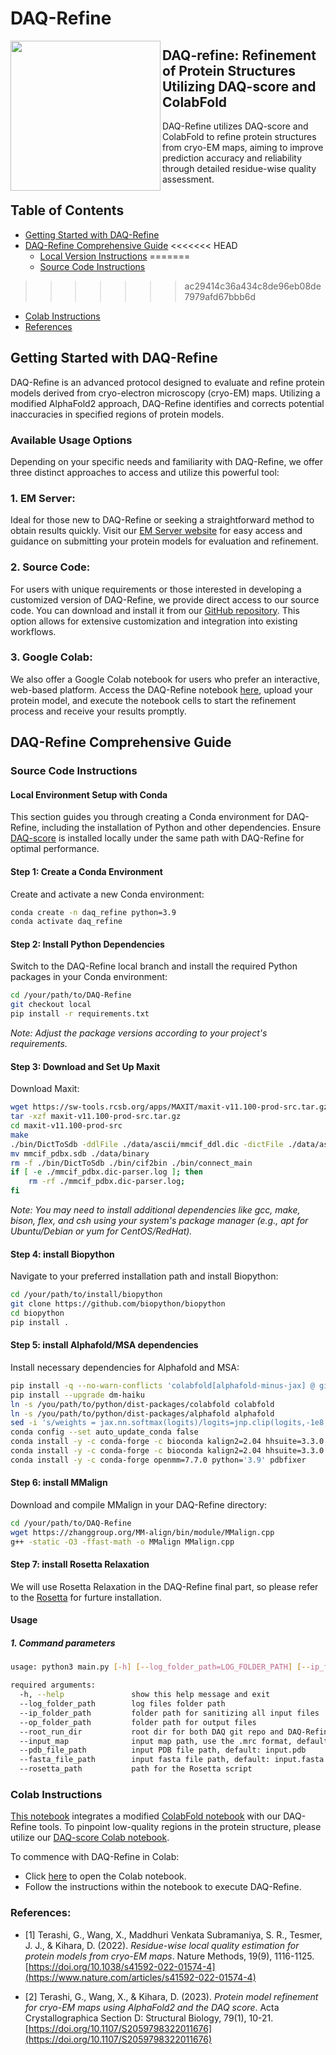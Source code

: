 # DAQ-Refine

<img src="https://user-images.githubusercontent.com/50850224/184964587-79a4e08d-4edd-4ef8-b69b-dfa8fe3b4804.png" align="left" width="240">

## DAQ-refine: Refinement of Protein Structures Utilizing DAQ-score and ColabFold

DAQ-Refine utilizes DAQ-score and ColabFold to refine protein structures from cryo-EM maps, aiming to improve prediction accuracy and reliability through detailed residue-wise quality assessment.

## Table of Contents
- [Getting Started with DAQ-Refine](#getting-started-with-daq-refine)
- [DAQ-Refine Comprehensive Guide](#daq-refine-comprehensive-guide)
<<<<<<< HEAD
  - [Local Version Instructions](#llocal-version-instructions)
=======
  - [Source Code Instructions](#source-code-instructions)
>>>>>>> ac29414c36a434c8de96eb08de7979afd67bbb6d
  - [Colab Instructions](#colab-instructions)
- [References](#references)


## Getting Started with DAQ-Refine

DAQ-Refine is an advanced protocol designed to evaluate and refine protein models derived from cryo-electron microscopy (cryo-EM) maps. Utilizing a modified AlphaFold2 approach, DAQ-Refine identifies and corrects potential inaccuracies in specified regions of protein models.

### Available Usage Options

Depending on your specific needs and familiarity with DAQ-Refine, we offer three distinct approaches to access and utilize this powerful tool:

### 1. **EM Server:**
Ideal for those new to DAQ-Refine or seeking a straightforward method to obtain results quickly. Visit our [EM Server website](https://em.kiharalab.org/algorithm/daq-refine) for easy access and guidance on submitting your protein models for evaluation and refinement.

### 2. **Source Code:**
For users with unique requirements or those interested in developing a customized version of DAQ-Refine, we provide direct access to our source code. You can download and install it from our [GitHub repository](https://github.com/kiharalab/DAQ-Refine/tree/local). This option allows for extensive customization and integration into existing workflows.

### 3. **Google Colab:**
We also offer a Google Colab notebook for users who prefer an interactive, web-based platform. Access the DAQ-Refine notebook [here](https://colab.research.google.com/github/kiharalab/DAQ-Refine/blob/main/DAQ_Refine.ipynb), upload your protein model, and execute the notebook cells to start the refinement process and receive your results promptly.

## DAQ-Refine Comprehensive Guide

### **Source Code Instructions**

#### Local Environment Setup with Conda

This section guides you through creating a Conda environment for DAQ-Refine, including the installation of Python and other dependencies. Ensure [DAQ-score](https://github.com/kiharalab/DAQ) is installed locally under the same path with DAQ-Refine for optimal performance.

#### Step 1: Create a Conda Environment

Create and activate a new Conda environment:

```bash
conda create -n daq_refine python=3.9
conda activate daq_refine
```

#### Step 2: Install Python Dependencies
Switch to the DAQ-Refine local branch and install the required Python packages in your Conda environment:

```bash
cd /your/path/to/DAQ-Refine
git checkout local
pip install -r requirements.txt
```
*Note: Adjust the package versions according to your project's requirements.*

#### Step 3: Download and Set Up Maxit
Download Maxit:
```bash
wget https://sw-tools.rcsb.org/apps/MAXIT/maxit-v11.100-prod-src.tar.gz
tar -xzf maxit-v11.100-prod-src.tar.gz
cd maxit-v11.100-prod-src
make
./bin/DictToSdb -ddlFile ./data/ascii/mmcif_ddl.dic -dictFile ./data/ascii/mmcif_pdbx.dic -dictSdbFile mmcif_pdbx.sdb
mv mmcif_pdbx.sdb ./data/binary
rm -f ./bin/DictToSdb ./bin/cif2bin ./bin/connect_main
if [ -e ./mmcif_pdbx.dic-parser.log ]; then
    rm -rf ./mmcif_pdbx.dic-parser.log;
fi
```
*Note: You may need to install additional dependencies like gcc, make, bison, flex, and csh using your system's package manager (e.g., apt for Ubuntu/Debian or yum for CentOS/RedHat).*

#### Step 4: install Biopython
Navigate to your preferred installation path and install Biopython:
```bash
cd /your/path/to/install/biopython
git clone https://github.com/biopython/biopython
cd biopython
pip install .
```

#### Step 5: install Alphafold/MSA dependencies
Install necessary dependencies for Alphafold and MSA:
```bash
pip install -q --no-warn-conflicts 'colabfold[alphafold-minus-jax] @ git+https://github.com/kiharalab/ColabFold'
pip install --upgrade dm-haiku
ln -s /you/path/to/python/dist-packages/colabfold colabfold
ln -s /you/path/to/python/dist-packages/alphafold alphafold
sed -i 's/weights = jax.nn.softmax(logits)/logits=jnp.clip(logits,-1e8,1e8);weights=jax.nn.softmax(logits)/g' alphafold/model/modules.py
conda config --set auto_update_conda false
conda install -y -c conda-forge -c bioconda kalign2=2.04 hhsuite=3.3.0 openmm=7.7.0 python='3.9' pdbfixer
conda install -y -c conda-forge -c bioconda kalign2=2.04 hhsuite=3.3.0 python='3.9'
conda install -y -c conda-forge openmm=7.7.0 python='3.9' pdbfixer
```

#### Step 6: install MMalign
Download and compile MMalign in your DAQ-Refine directory:
```bash
cd /your/path/to/DAQ-Refine
wget https://zhanggroup.org/MM-align/bin/module/MMalign.cpp
g++ -static -O3 -ffast-math -o MMalign MMalign.cpp
```

#### Step 7: install Rosetta Relaxation
We will use Rosetta Relaxation in the DAQ-Refine final part, so please refer to the [Rosetta](https://www.rosettacommons.org/software/license-and-download) for furture installation.


#### Usage
##### 1. Command parameters
```bash
usage: python3 main.py [-h] [--log_folder_path=LOG_FOLDER_PATH] [--ip_folder_path=IP_FOLDER_PATH] [--op_folder_path=OP_FOLDER_PATH] [--root_run_dir=ROOT_RUN_DIR] [--resolution=RESOLUTION] [--job_id=JOB_ID] [--input_map=INPUT_MAP_PATH] [--pdb_file_path=PDB_FILE_PATH] [--pdb_name=PDB_NAME] [--fasta_file_path=FASTA_FILE_PATH] [--align_strategy=ALIGN_STRATEGY("Manual alignment" or "Smith Waterman")] [--rosetta_pth=ROSETTA_PATH]

required arguments:
  -h, --help               show this help message and exit
  --log_folder_path        log files folder path
  --ip_folder_path         folder path for sanitizing all input files
  --op_folder_path         folder path for output files
  --root_run_dir           root dir for both DAQ git repo and DAQ-Refine git repo
  --input_map              input map path, use the .mrc format, default: input.mrc
  --pdb_file_path          input PDB file path, default: input.pdb
  --fasta_file_path        input fasta file path, default: input.fasta
  --rosetta_path           path for the Rosetta script
```

### **Colab Instructions**

[This notebook](https://colab.research.google.com/github/kiharalab/DAQ-Refine/blob/main/DAQ_Refine.ipynb) integrates a modified [ColabFold notebook](https://colab.research.google.com/github/sokrypton/ColabFold/blob/main/AlphaFold2.ipynb) with our DAQ-Refine tools. To pinpoint low-quality regions in the protein structure, please utilize our [DAQ-score Colab notebook](https://colab.research.google.com/drive/1Q-Dj42QjVO8TCOLXMQBJlvm1zInxPkOu?usp=sharing).

To commence with DAQ-Refine in Colab:

- Click [here](https://colab.research.google.com/github/kiharalab/DAQ-Refine/blob/main/DAQ_Refine.ipynb) to open the Colab notebook.
- Follow the instructions within the notebook to execute DAQ-Refine.


### References:

- [1] Terashi, G., Wang, X., Maddhuri Venkata Subramaniya, S. R., Tesmer, J. J., & Kihara, D. (2022). *Residue-wise local quality estimation for protein models from cryo-EM maps*. Nature Methods, 19(9), 1116-1125. [https://doi.org/10.1038/s41592-022-01574-4](https://www.nature.com/articles/s41592-022-01574-4)

- [2] Terashi, G., Wang, X., & Kihara, D. (2023). *Protein model refinement for cryo-EM maps using AlphaFold2 and the DAQ score*. Acta Crystallographica Section D: Structural Biology, 79(1), 10-21. [https://doi.org/10.1107/S2059798322011676](https://doi.org/10.1107/S2059798322011676)